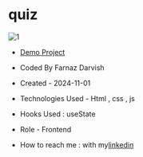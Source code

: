# quiz

![1](https://github.com/user-attachments/assets/aa3b3bfe-4b12-4a6f-ba3f-77a42b1eb612)

- [Demo Project]()

- Coded By Farnaz Darvish

- Created - 2024-11-01

- Technologies Used - Html , css , js 

- Hooks Used : useState 

- Role - Frontend

- How to reach me : with my[linkedin](https://www.linkedin.com/in/farnaz-darvish/)
